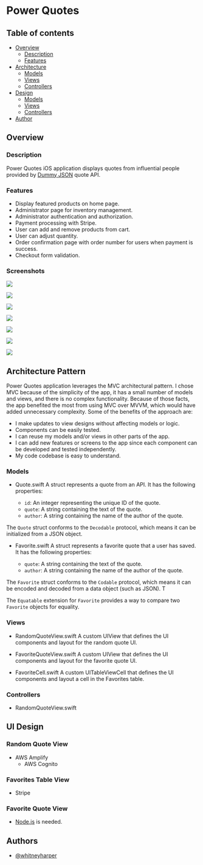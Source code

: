 # Power Quotes 

## Table of contents

- [Overview](#overview)
  - [Description](#description)
  - [Features](#features) 
- [Architecture](#architecture)
  - [Models](#models)
  - [Views](#views)
  - [Controllers](controllers)
- [Design](#design)
  - [Models](#models)
  - [Views](#views)
  - [Controllers](controllers)
- [Author](#author)

## Overview

### Description

Power Quotes iOS application displays quotes from influential people provided by [Dummy JSON](https://dummyjson.com/) quote API.   

### Features

- Display featured products on home page.
- Administrator page for inventory management.
- Administrator authentication and authorization.
- Payment processing with Stripe.
- User can add and remove products from cart.
- User can adjust quantity.
- Order confirmation page with order number for users when payment is success.
- Checkout form validation.

### Screenshots

![](./images/framez.jpg)

![](./images/products.jpg)

![](./images/product.jpg)

![](./images/cart.jpg)

![](./images/checkout.jpg)

![](./images/payment-success.jpg)

![](./images/confirmation.jpg)

## Architecture Pattern
Power Quotes application leverages the MVC architectural pattern. I chose MVC because of the simplicity of the app, it has a small number of models and views, and there is no complex functionality. Because of those facts, the app benefited the most from using MVC over MVVM, which would have added unnecessary complexity. Some of the benefits of the approach are: 
- I make updates to view designs without affecting models or logic.
- Components can be easily tested.
- I can reuse my models and/or views in other parts of the app.
- I can add new features or screens to the app since each component can be developed and tested independently.
- My code codebase is easy to understand.

### Models
- Quote.swift
A struct represents a quote from an API. It has the following properties:

  - `id`: An integer representing the unique ID of the quote.
  - `quote`: A string containing the text of the quote.
  - `author`: A string containing the name of the author of the quote.

The `Quote` struct conforms to the `Decodable` protocol, which means it can be initialized from a JSON object. 

- Favorite.swift
A struct represents a favorite quote that a user has saved. It has the following properties:

  - `quote`: A string containing the text of the quote.
  - `author`: A string containing the name of the author of the quote.

The `Favorite` struct conforms to the `Codable` protocol, which means it can be encoded and decoded from a data object (such as JSON). T

The `Equatable` extension for `Favorite` provides a way to compare two `Favorite` objects for equality. 

### Views
- RandomQuoteView.swift
A custom UIView that defines the UI components and layout for the random quote UI.

- FavoriteQuoteView.swift
A custom UIView that defines the UI components and layout for the favorite quote UI.

- FavoriteCell.swift
A custom UITableViewCell that defines the UI components and layout a cell in the Favorites table.

### Controllers
- RandomQuoteView.swift

## UI Design

### Random Quote View
- AWS Amplify
    - AWS Cognito
    


### Favorites Table View
- Stripe


### Favorite Quote View
* [Node.js](https://nodejs.org/en/) is needed.



## Authors

- [@whitneyharper](https://github.com/whitneyharper)

